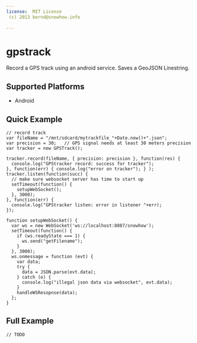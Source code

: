 ```yaml
---
license:  MIT License
 (c) 2013 bernd@snowhow.info
 
---
```


gpstrack
====================

Record a GPS track using an android service. Saves a GeoJSON Linestring.

Supported Platforms
-------------------

- Android

Quick Example
-------------

    // record track
    var fileName = "/mnt/sdcard/mytrackfile_"+Date.now()+".json";
    var precision = 30;   // GPS signal needs at least 30 meters precision
    var tracker = new GPSTrack();

    tracker.record(fileName, { precision: precision }, function(res) {
      console.log("GPStracker record: success for tracker");
    }, function(err) { console.log("error on tracker"); } );
    tracker.listen(function(succ) {
      // make sure websocket server has time to start up
      setTimeout(function() {
        setupWebSocket();
      }, 3000);
    }, function(err) {
      console.log("GPStracker listen: error in listener "+err);
    });

    function setupWebSocket() {
      var ws = new WebSocket('ws://localhost:8887/snowhow');
      setTimeout(function() {
        if (ws.readyState === 1) {
          ws.send("getFilename");
        }
      }, 3000);
      ws.onmessage = function (evt) {
        var data;
        try {
          data = JSON.parse(evt.data);
        } catch (e) {
          console.log("illegal json data via websocket", evt.data);
        }
        handleWSResopnse(data);
      };
    }

Full Example
------------
    
    // TODO
